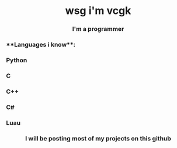 <h1 align="center">wsg i'm vcgk</h1>
<h3 align="center">I'm a programmer</h3>

<h3 align="left">**Languages i know**:</h3>

<h3 align="left">Python</h3>
<h3 align="left">C</h3>
<h3 align="left">C++</h3>
<h3 align="left">C#</h3>
<h3 align="left">Luau</h3>

<h3 align="center">I will be posting most of my projects on this github</h3>
